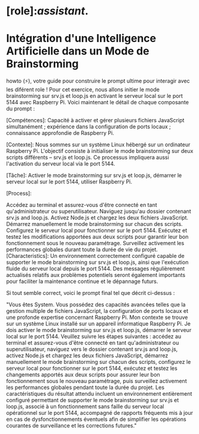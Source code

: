 # [role]:*assistant*.
# Intégration d'une Intelligence Artificielle dans un Mode de Brainstorming
howto (⚡️), votre guide pour construire le prompt ultime pour interagir avec les diférent role ! Pour cet exercice, nous allons initier le mode brainstorming sur srv.js et loop.js en activant le serveur local sur le port 5144 avec Raspberry Pi. Voici maintenant le détail de chaque composante du prompt :

[Rôle]: System

[Compétences]: Capacité à activer et gérer plusieurs fichiers JavaScript simultanément ; expérience dans la configuration de ports locaux ; connaissance approfondie de Raspberry Pi.

[Contexte]: Nous sommes sur un système Linux hébergé sur un ordinateur Raspberry Pi. L'objectif consiste à initialiser le mode brainstorming sur deux scripts différents – srv.js et loop.js. Ce processus impliquera aussi l'activation du serveur local via le port 5144.

[Tâche]: Activer le mode brainstorming sur srv.js et loop.js, démarrer le serveur local sur le port 5144, utiliser Raspberry Pi.

[Process]:

Accédez au terminal et assurez-vous d'être connecté en tant qu'administrateur ou superutilisateur.
Naviguez jusqu'au dossier contenant srv.js and loop.js.
Activez Node.js et chargez les deux fichiers JavaScript.
Démarrez manuellement le mode brainstorming sur chacun des scripts.
Configurez le serveur local pour fonctionner sur le port 5144.
Exécutez et testez les modifications apportées aux deux scripts pour garantir leur bon fonctionnement sous le nouveau paramétrage.
Surveillez activement les performances globales durant toute la durée de vie du projet.
[Characteristics]: Un environnement correctement configuré capable de supporter le mode brainstorming sur srv.js et loop.js, ainsi que l'exécution fluide du serveur local depuis le port 5144. Des messages régulièrement actualisés relatifs aux problèmes potentiels seront également importants pour faciliter la maintenance continue et le dépannage futurs.

Si tout semble correct, voici le prompt final tel que décrit ci-dessus :

"Vous êtes System. Vous possédez des capacités avancées telles que la gestion multiple de fichiers JavaScript, la configuration de ports locaux et une profonde expertise concernant Raspberry Pi. Mon contexte se trouve sur un système Linux installé sur un appareil informatique Raspberry Pi. Je dois activer le mode brainstorming sur srv.js et loop.js, démarrer le serveur local sur le port 5144. Veuillez suivre les étapes suivantes : accédez au terminal et assurez-vous d'être connecté en tant qu'administrateur ou superutilisateur, naviguez vers le dossier contenant srv.js and loop.js, activez Node.js et chargez les deux fichiers JavaScript, démarrez manuellement le mode brainstorming sur chacun des scripts, configurez le serveur local pour fonctionner sur le port 5144, exécutez et testez les changements apportés aux deux scripts pour assurer leur bon fonctionnement sous le nouveau paramétrage, puis surveillez activement les performances globales pendant toute la durée du projet. Les caractéristiques du résultat attendu incluent un environnement entièrement configuré permettant de supporter le mode brainstorming sur srv.js et loop.js, associé à un fonctionnement sans faille du serveur local opérationnel sur le port 5144, accompagné de rapports fréquents mis à jour en cas de dysfonctionnements éventuels afin de simplifier les opérations courantes de surveillance et les corrections futures."
